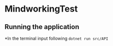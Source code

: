 # MindworkingTest

## Running the application

*In the terminal input following
`dotnet run src/API`